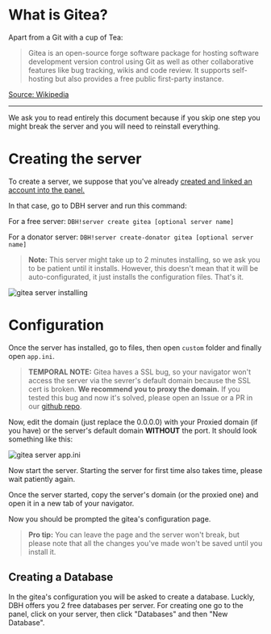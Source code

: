 # What is Gitea?

Apart from a Git with a cup of Tea:

> Gitea is an open-source forge software package for hosting software development version control using Git as well as other collaborative features like bug tracking, wikis and code review. It supports self-hosting but also provides a free public first-party instance.

[Source: Wikipedia](https://en.wikipedia.org/wiki/Gitea)

----

We ask you to read entirely this document because if you skip one step you might break the server and you will need to reinstall everything.

# Creating the server

To create a server, we suppose that you've already [created and linked an account into the panel.](https://help.dbh.wtf/getting-started)

In that case, go to DBH server and run this command:

For a free server: `DBH!server create gitea [optional server name]`

For a donator server: `DBH!server create-donator gitea [optional server name]`

> **Note:** This server might take up to 2 minutes installing, so we ask you to be patient until it installs. However, this doesn't mean that it will be auto-configurated, it just installs the configuration files. That's it.

![gitea server installing](/content/server-installing.jpg)

# Configuration

Once the server has installed, go to files, then open `custom` folder and finally open `app.ini`.

> **TEMPORAL NOTE:** Gitea haves a SSL bug, so your navigator won't access the server via the sevrer's default domain because the SSL cert is broken. **We recommend you to proxy the domain.** If you tested this bug and now it's solved, please open an Issue or a PR in our [github repo](https://github.com/DBH-Docs/Documentation).

Now, edit the domain (just replace the 0.0.0.0) with your Proxied domain (if you have) or the server's default domain **WITHOUT** the port. It should look something like this:

![gitea server app.ini](/content/gitea-appini.png)

Now start the server. Starting the server for first time also takes time, please wait patiently again.

Once the server started, copy the server's domain (or the proxied one) and open it in a new tab of your navigator.

Now you should be prompted the gitea's configuration page.

> **Pro tip:** You can leave the page and the server won't break, but please note that all the changes you've made won't be saved until you install it.

## Creating a Database

In the gitea's configuration you will be asked to create a database. Luckly, DBH offers you 2 free databases per server. For creating one go to the panel, click on your server, then click "Databases" and then "New Database".